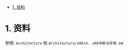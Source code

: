 
<!-- @import "[TOC]" {cmd="toc" depthFrom=1 depthTo=6 orderedList=false} -->

<!-- code_chunk_output -->

- [1. 资料](#1-资料)

<!-- /code_chunk_output -->

# 1. 资料

参照: `Architecture` 和 `Architecture/x86/4. x86中断与异常.md`